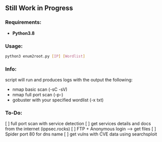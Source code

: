 ## Still Work in Progress

### Requirements:
- **Python3.8**

### Usage:
```bash
python3 enum2root.py [IP] [Wordlist]
```
### Info:
script will run and produces logs with the output the following:
- nmap basic scan (-sC -sV)
- nmap full port scan (-p-)
- gobuster with your specified wordlist (-x txt)

### To-Do:
[ ] full port scan with service detection
[ ] get services details and docs from the internet (ippsec.rocks)
	[ ] FTP + Anonymous login --> get files
	[ ] Spider port 80 for dns name
[ ] get vulns with CVE data using searchsploit

